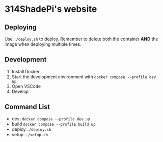 # 314ShadePi's website

## Deploying

Use `./deploy.sh` to deploy.
Remember to delete both the container **AND** the image when deploying multiple times.

## Development

1. Install Docker
2. Start the development environment with `docker compose --profile dev up`
3. Open VSCode
4. Develop

## Command List

- dev: `docker compose --profile dev up`
- build `docker compose --profile build up`
- deploy `./deploy.sh`
- setup: `./setup.sh`
